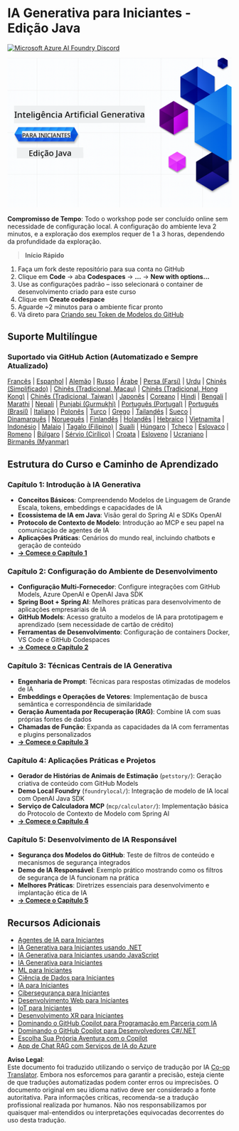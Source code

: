 <!--
CO_OP_TRANSLATOR_METADATA:
{
  "original_hash": "7216baee4139fab32d7bfa0777d75551",
  "translation_date": "2025-07-27T18:53:32+00:00",
  "source_file": "README.md",
  "language_code": "br"
}
-->
# IA Generativa para Iniciantes - Edição Java
[![Microsoft Azure AI Foundry Discord](https://dcbadge.limes.pink/api/server/ByRwuEEgH4)](https://discord.com/invite/ByRwuEEgH4)

![IA Generativa para Iniciantes - Edição Java](../../translated_images/beg-genai-series.8b48be9951cc574c25f8a3accba949bfd03c2f008e2c613283a1b47316fbee68.br.png)

**Compromisso de Tempo**: Todo o workshop pode ser concluído online sem necessidade de configuração local. A configuração do ambiente leva 2 minutos, e a exploração dos exemplos requer de 1 a 3 horas, dependendo da profundidade da exploração.

> **Início Rápido**

1. Faça um fork deste repositório para sua conta no GitHub  
2. Clique em **Code** → aba **Codespaces** → **...** → **New with options...**  
3. Use as configurações padrão – isso selecionará o container de desenvolvimento criado para este curso  
4. Clique em **Create codespace**  
5. Aguarde ~2 minutos para o ambiente ficar pronto  
6. Vá direto para [Criando seu Token de Modelos do GitHub](./02-SetupDevEnvironment/README.md#step-2-create-a-github-personal-access-token)  

## Suporte Multilíngue

### Suportado via GitHub Action (Automatizado e Sempre Atualizado)

[Francês](../fr/README.md) | [Espanhol](../es/README.md) | [Alemão](../de/README.md) | [Russo](../ru/README.md) | [Árabe](../ar/README.md) | [Persa (Farsi)](../fa/README.md) | [Urdu](../ur/README.md) | [Chinês (Simplificado)](../zh/README.md) | [Chinês (Tradicional, Macau)](../mo/README.md) | [Chinês (Tradicional, Hong Kong)](../hk/README.md) | [Chinês (Tradicional, Taiwan)](../tw/README.md) | [Japonês](../ja/README.md) | [Coreano](../ko/README.md) | [Hindi](../hi/README.md) | [Bengali](../bn/README.md) | [Marathi](../mr/README.md) | [Nepali](../ne/README.md) | [Punjabi (Gurmukhi)](../pa/README.md) | [Português (Portugal)](../pt/README.md) | [Português (Brasil)](./README.md) | [Italiano](../it/README.md) | [Polonês](../pl/README.md) | [Turco](../tr/README.md) | [Grego](../el/README.md) | [Tailandês](../th/README.md) | [Sueco](../sv/README.md) | [Dinamarquês](../da/README.md) | [Norueguês](../no/README.md) | [Finlandês](../fi/README.md) | [Holandês](../nl/README.md) | [Hebraico](../he/README.md) | [Vietnamita](../vi/README.md) | [Indonésio](../id/README.md) | [Malaio](../ms/README.md) | [Tagalo (Filipino)](../tl/README.md) | [Suaíli](../sw/README.md) | [Húngaro](../hu/README.md) | [Tcheco](../cs/README.md) | [Eslovaco](../sk/README.md) | [Romeno](../ro/README.md) | [Búlgaro](../bg/README.md) | [Sérvio (Cirílico)](../sr/README.md) | [Croata](../hr/README.md) | [Esloveno](../sl/README.md) | [Ucraniano](../uk/README.md) | [Birmanês (Myanmar)](../my/README.md)

## Estrutura do Curso e Caminho de Aprendizado

### **Capítulo 1: Introdução à IA Generativa**
- **Conceitos Básicos**: Compreendendo Modelos de Linguagem de Grande Escala, tokens, embeddings e capacidades de IA  
- **Ecossistema de IA em Java**: Visão geral do Spring AI e SDKs OpenAI  
- **Protocolo de Contexto de Modelo**: Introdução ao MCP e seu papel na comunicação de agentes de IA  
- **Aplicações Práticas**: Cenários do mundo real, incluindo chatbots e geração de conteúdo  
- **[→ Comece o Capítulo 1](./01-IntroToGenAI/README.md)**  

### **Capítulo 2: Configuração do Ambiente de Desenvolvimento**
- **Configuração Multi-Fornecedor**: Configure integrações com GitHub Models, Azure OpenAI e OpenAI Java SDK  
- **Spring Boot + Spring AI**: Melhores práticas para desenvolvimento de aplicações empresariais de IA  
- **GitHub Models**: Acesso gratuito a modelos de IA para prototipagem e aprendizado (sem necessidade de cartão de crédito)  
- **Ferramentas de Desenvolvimento**: Configuração de containers Docker, VS Code e GitHub Codespaces  
- **[→ Comece o Capítulo 2](./02-SetupDevEnvironment/README.md)**  

### **Capítulo 3: Técnicas Centrais de IA Generativa**
- **Engenharia de Prompt**: Técnicas para respostas otimizadas de modelos de IA  
- **Embeddings e Operações de Vetores**: Implementação de busca semântica e correspondência de similaridade  
- **Geração Aumentada por Recuperação (RAG)**: Combine IA com suas próprias fontes de dados  
- **Chamadas de Função**: Expanda as capacidades da IA com ferramentas e plugins personalizados  
- **[→ Comece o Capítulo 3](./03-CoreGenerativeAITechniques/README.md)**  

### **Capítulo 4: Aplicações Práticas e Projetos**
- **Gerador de Histórias de Animais de Estimação** (`petstory/`): Geração criativa de conteúdo com GitHub Models  
- **Demo Local Foundry** (`foundrylocal/`): Integração de modelo de IA local com OpenAI Java SDK  
- **Serviço de Calculadora MCP** (`mcp/calculator/`): Implementação básica do Protocolo de Contexto de Modelo com Spring AI  
- **[→ Comece o Capítulo 4](./04-PracticalSamples/README.md)**  

### **Capítulo 5: Desenvolvimento de IA Responsável**
- **Segurança dos Modelos do GitHub**: Teste de filtros de conteúdo e mecanismos de segurança integrados  
- **Demo de IA Responsável**: Exemplo prático mostrando como os filtros de segurança de IA funcionam na prática  
- **Melhores Práticas**: Diretrizes essenciais para desenvolvimento e implantação ética de IA  
- **[→ Comece o Capítulo 5](./05-ResponsibleGenAI/README.md)**  

## Recursos Adicionais

- [Agentes de IA para Iniciantes](https://github.com/microsoft/ai-agents-for-beginners)  
- [IA Generativa para Iniciantes usando .NET](https://github.com/microsoft/Generative-AI-for-beginners-dotnet)  
- [IA Generativa para Iniciantes usando JavaScript](https://github.com/microsoft/generative-ai-with-javascript)  
- [IA Generativa para Iniciantes](https://github.com/microsoft/generative-ai-for-beginners)  
- [ML para Iniciantes](https://aka.ms/ml-beginners)  
- [Ciência de Dados para Iniciantes](https://aka.ms/datascience-beginners)  
- [IA para Iniciantes](https://aka.ms/ai-beginners)  
- [Cibersegurança para Iniciantes](https://github.com/microsoft/Security-101)  
- [Desenvolvimento Web para Iniciantes](https://aka.ms/webdev-beginners)  
- [IoT para Iniciantes](https://aka.ms/iot-beginners)  
- [Desenvolvimento XR para Iniciantes](https://github.com/microsoft/xr-development-for-beginners)  
- [Dominando o GitHub Copilot para Programação em Parceria com IA](https://aka.ms/GitHubCopilotAI)  
- [Dominando o GitHub Copilot para Desenvolvedores C#/.NET](https://github.com/microsoft/mastering-github-copilot-for-dotnet-csharp-developers)  
- [Escolha Sua Própria Aventura com o Copilot](https://github.com/microsoft/CopilotAdventures)  
- [App de Chat RAG com Serviços de IA do Azure](https://github.com/Azure-Samples/azure-search-openai-demo-java)  

**Aviso Legal**:  
Este documento foi traduzido utilizando o serviço de tradução por IA [Co-op Translator](https://github.com/Azure/co-op-translator). Embora nos esforcemos para garantir a precisão, esteja ciente de que traduções automatizadas podem conter erros ou imprecisões. O documento original em seu idioma nativo deve ser considerado a fonte autoritativa. Para informações críticas, recomenda-se a tradução profissional realizada por humanos. Não nos responsabilizamos por quaisquer mal-entendidos ou interpretações equivocadas decorrentes do uso desta tradução.